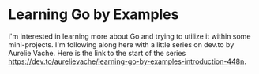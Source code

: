 # Learning Go by Examples

I'm interested in learning more about Go and trying to utilize it within some mini-projects. I'm following along here with a little series on dev.to by Aurelie Vache. Here is the link to the start of the series https://dev.to/aurelievache/learning-go-by-examples-introduction-448n.
